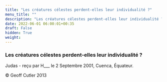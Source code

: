 ```yaml
---
title: "Les créatures célestes perdent-elles leur individualité ?"
menu_title: ""
description: "Les créatures célestes perdent-elles leur individualité ?"
date: 2022-06-01 06:00:01+00:35
draft: False
hidden: True
weight:
---
```

### Les créatures célestes perdent-elles leur individualité ?

Judas - reçu par H___  le 2 Septembre 2001, Cuenca, Équateur.



© Geoff Cutler 2013